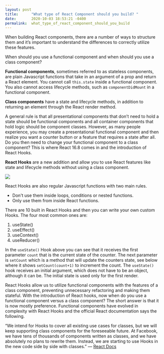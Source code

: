 ```yaml
---
layout: post
title:      "What type of React Component should you build? "
date:       2020-10-03 18:53:21 -0400
permalink:  what_type_of_react_component_should_you_build
---
```



When building React components, there are a number of ways to structure them and it’s important to understand the differences to correctly utilize these features.   

When should you use a functional component and when should you use a class component?

**Functional components**, sometimes referred to as stateless components, are plain Javascript functions that take in an argument of a prop and return a React element. You cannot call `this.state` inside a functional component.  You also cannot access lifecycle methods, such as `componentDidMount` in a functional component.  

**Class components** have a state and lifecycle methods, in addition to returning an element through the React render method. 

A general rule is that all presentational components that don’t need to hold a state should be functional components and all container components that hold logic should be component classes.  However, as many people experience, you may create a presentational functional component and then realize you want a counter button or a feature that requires a state after all.  Do you then need to change your functional component to a class component? This is where React 16.8 comes in and the introduction of React Hooks.

**React Hooks** are a new addition and allow you to use React features like state and lifecycle methods without using a class component.  

![](https://cdn1.bbcode0.com/uploads/2020/10/4/7f2667254a0d634040bee448b9b7bfad-full.png)

React Hooks are also regular Javascript functions with two main rules. 
* Don't use them inside loops, conditions or nested functions.
* Only use them from inside React functions.

There are 10 built in React Hooks and then you can write your own custom Hooks. The four most common ones are: 
1. useState()
2. useEffect()
3. useContext()
4. useReducer()

In the `useState()` Hook above you can see that it receives the first parameter `count` that is the current state of the counter.  The next parameter is `setCount` which is a method that will update the counters state, see below where it shows `setCount(count+1)` to increment the count.  The `useState()` hook receives an initial argument, which does not have to be an object, although it can be. The initial state is used only for the first render.  

React Hooks allow us to utilize functional components with the features of a class component, preventing unnecessary refactoring and making them stateful.  With the introduction of React hooks, now when do you use a functional component versus a class component?  The short answer is that it is now mostly preference.  Functional components have evolved in complexity with React Hooks and the official React documentation says the following. 

“We intend for Hooks to cover all existing use cases for classes, but we will keep supporting class components for the foreseeable future. At Facebook, we have tens of thousands of components written as classes, and we have absolutely no plans to rewrite them. Instead, we are starting to use Hooks in the new code side by side with classes.” — [React Docs](https://reactjs.org/docs/hooks-intro.html#gradual-adoption-strategy)


